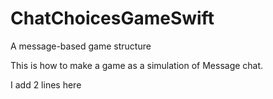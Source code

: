 # ChatChoicesGameSwift
A message-based game structure

This is how to make a game as a simulation of Message chat.

I add 2 lines
here
